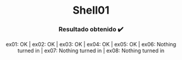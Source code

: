 <p align="center">
   <h1 align="center">Shell01</h1>
</p>

<p align="center">
  <h3 align="center">Resultado obtenido ✔️​</h3>
  <p align="center">ex01: OK | ex02: OK | ex03: OK | ex04: OK | ex05: OK | ex06: Nothing turned in | ex07: Nothing turned in | ex08: Nothing turned in</p>
</p>
